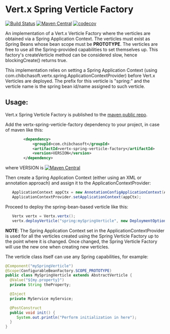 # Vert.x Spring Verticle Factory

[![Build Status](https://travis-ci.org/juanavelez/vertx-spring-verticle-factory.svg?branch=master)](https://travis-ci.org/juanavelez/vertx-spring-verticle-factory) 
[![Maven Central](https://maven-badges.herokuapp.com/maven-central/com.chibchasoft/vertx-spring-verticle-factory/badge.svg)](https://search.maven.org/#search%7Cga%7C1%7Ccom.chibchasoft.vertx-spring-verticle-factory)
[![codecov](https://codecov.io/gh/juanavelez/vertx-spring-verticle-factory/branch/master/graph/badge.svg)](https://codecov.io/gh/juanavelez/vertx-spring-verticle-factory)

An implementation of a Vert.x Verticle Factory where the verticles are obtained via a Spring Application Context. The verticles must exist as Spring Beans whose bean scope must be **PROTOTYPE**. The verticles are free to use all the Spring-provided capabilities to set themselves up. This factory's createVerticle method can be considered slow, hence blockingCreate() returns true.

This implementation relies on setting a Spring Application Context (using com.chibchasoft.vertx.spring.ApplicationContextProvider) before Vert.x Verticles are deployed. The prefix for this verticle is "spring:" and the verticle name is the spring bean id/name assigned to such verticle.

## Usage: ##

Vert.x Spring Verticle Factory is published to the [maven public repo](http://search.maven.org/#search%7Cgav%7C1%7Cg%3A%22com.chibchasoft%22%20AND%20a%3A%22vertx-spring-verticle-factory%22).

Add the vertx-spring-verticle-factory dependency to your project, in case of maven like this:

```xml
        <dependency>
            <groupId>com.chibchasoft</groupId>
            <artifactId>vertx-spring-verticle-factory</artifactId>
            <version>VERSION</version>
        </dependency>
```
where VERSION is [![Maven Central](https://maven-badges.herokuapp.com/maven-central/com.chibchasoft/vertx-spring-verticle-factory/badge.svg)](https://search.maven.org/#search%7Cga%7C1%7Ccom.chibchasoft.vertx-spring-verticle-factory)

Then create a Spring Application Context (either using an XML or annotation approach) and assign it to the ApplicationContextProvider:

```java
   ApplicationContext appCtx = new AnnotationConfigApplicationContext(AnnotatedSpringConfiguration.class);
   ApplicationContextProvider.setApplicationContext(appCtx);
```

Proceed to deploy the spring-bean-based verticle like this:

```java
   Vertx vertx = Vertx.vertx();
   vertx.deployVerticle("spring:mySpringVerticle", new DeploymentOptions().setInstances(2).setWorker(true));
```

**NOTE**: The Spring Application Context set in the ApplicationContextProvider is used for all the verticles created using the Spring Verticle Factory up to the point where it is changed. Once changed, the Spring Verticle Factory will use the new one when creating new verticles.

The verticle class itself can use any Spring capabilities, for example:

```java
@Component("mySpringVerticle")
@Scope(ConfigurableBeanFactory.SCOPE_PROTOTYPE)
public class MySpringVerticle extends AbstractVerticle {
  @Value("${my.property}")
  private String theProperty;

  @Inject
  private MyService myService;

  @PostConstruct
  public void init() {
     System.out.println("Perform initialization in here");
  }
}
```
